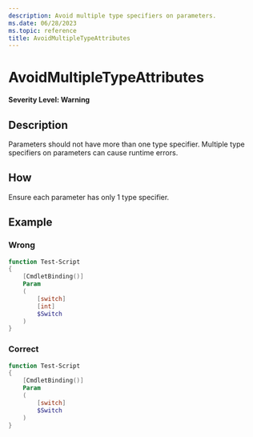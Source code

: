 ```yaml
---
description: Avoid multiple type specifiers on parameters.
ms.date: 06/28/2023
ms.topic: reference
title: AvoidMultipleTypeAttributes
---
```

# AvoidMultipleTypeAttributes

**Severity Level: Warning**

## Description

Parameters should not have more than one type specifier. Multiple type specifiers on parameters
can cause runtime errors.

## How

Ensure each parameter has only 1 type specifier.

## Example

### Wrong

```powershell
function Test-Script
{
    [CmdletBinding()]
    Param
    (
        [switch]
        [int]
        $Switch
    )
}
```

### Correct

```powershell
function Test-Script
{
    [CmdletBinding()]
    Param
    (
        [switch]
        $Switch
    )
}
```
